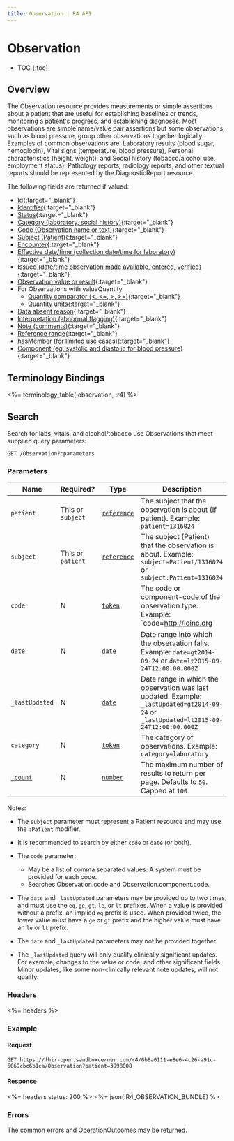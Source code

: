 ```yaml
---
title: Observation | R4 API
---
```


# Observation

* TOC
{:toc}

## Overview
The Observation resource provides measurements or simple assertions about a patient that are useful for establishing baselines or trends, monitoring a patient's progress, and establishing diagnoses. Most observations are simple name/value pair assertions but some observations, such as blood pressure, group other observations together logically. Examples of common observations are: Laboratory results (blood sugar, hemoglobin), Vital signs (temperature, blood pressure), Personal characteristics (height, weight), and Social history (tobacco/alcohol use, employment status). Pathology reports, radiology reports, and other textual reports should be represented by the DiagnosticReport resource.

The following fields are returned if valued:

* [Id](http://hl7.org/fhir/R4/resource-definitions.html#Resource.id){:target="_blank"}
* [Identifier](http://hl7.org/fhir/R4/observation-definitions.html#Observation.identifier){:target="_blank"}
* [Status](http://hl7.org/fhir/R4/observation-definitions.html#Observation.status){:target="_blank"}
* [Category (laboratory, social history)](http://hl7.org/fhir/R4/observation-definitions.html#Observation.category){:target="_blank"}
* [Code (Observation name or text)](http://hl7.org/fhir/R4/observation-definitions.html#Observation.code){:target="_blank"}
* [Subject (Patient)](http://hl7.org/fhir/R4/observation-definitions.html#Observation.subject){:target="_blank"}
* [Encounter](http://hl7.org/fhir/R4/observation-definitions.html#Observation.encounter){:target="_blank"}
* [Effective date/time (collection date/time for laboratory)](http://hl7.org/fhir/R4/observation-definitions.html#Observation.effective_x_){:target="_blank"}
* [Issued (date/time observation made available, entered, verified)](http://hl7.org/fhir/R4/observation-definitions.html#Observation.issued){:target="_blank"}
* [Observation value or result](http://hl7.org/fhir/R4/observation-definitions.html#Observation.value_x_){:target="_blank"}
* For Observations with valueQuantity
    * [Quantity comparator (<, <=, >, >=)](http://hl7.org/fhir/R4/datatypes-definitions.html#Quantity.comparator){:target="_blank"}
    * [Quantity units](http://hl7.org/fhir/R4/datatypes-definitions.html#Quantity.unit){:target="_blank"}
* [Data absent reason](http://hl7.org/fhir/R4/observation-definitions.html#Observation.dataAbsentReason){:target="_blank"}
* [Interpretation (abnormal flagging)](http://hl7.org/fhir/R4/observation-definitions.html#Observation.interpretation){:target="_blank"}
* [Note (comments)](http://hl7.org/fhir/R4/observation-definitions.html#Observation.note){:target="_blank"}
* [Reference range](http://hl7.org/fhir/R4/observation-definitions.html#Observation.referenceRange){:target="_blank"}
* [hasMember (for limited use cases)](http://hl7.org/fhir/R4/observation-definitions.html#Observation.hasMember){:target="_blank"}
* [Component (eg: systolic and diastolic for blood pressure)](http://hl7.org/fhir/R4/observation-definitions.html#Observation.component){:target="_blank"}

## Terminology Bindings
<%= terminology_table(:observation, :r4) %>

## Search

Search for labs, vitals, and alcohol/tobacco use Observations that meet supplied query parameters:

    GET /Observation?:parameters

### Parameters

 Name             | Required?         | Type          | Description
------------------|-------------------|---------------|-----------------------------------------------------------------------------------------------------------------------------------------
 `patient`        | This or `subject` | [`reference`] | The subject that the observation is about (if patient). Example: `patient=1316024`
 `subject`        | This or `patient` | [`reference`] | The subject (Patient) that the observation is about. Example: `subject=Patient/1316024` or `subject:Patient=1316024`
 `code`           | N                 | [`token`]     | The code or component-code of the observation type. Example: `code=http://loinc.org|3094-0,http://loinc.org|3139-3`
 `date`           | N                 | [`date`]      | Date range into which the observation falls. Example: `date=gt2014-09-24` or `date=lt2015-09-24T12:00:00.000Z`
 `_lastUpdated`   | N                 | [`date`]      | Date range in which the observation was last updated. Example: `_lastUpdated=gt2014-09-24` or `_lastUpdated=lt2015-09-24T12:00:00.000Z`
 `category`       | N                 | [`token`]     | The category of observations. Example: `category=laboratory`
 [`_count`]       | N                 | [`number`]    | The maximum number of results to return per page. Defaults to `50`. Capped at `100`.



Notes:

* The `subject` parameter must represent a Patient resource and may use the `:Patient` modifier.

* It is recommended to search by either `code` or `date` (or both).

* The `code` parameter:
  * May be a list of comma separated values. A system must be provided for each code.
  * Searches Observation.code and Observation.component.code.

* The `date` and `_lastUpdated` parameters may be provided up to two times, and must use the `eq`, `ge`, `gt`, `le`, or `lt` prefixes. When a value is provided without a prefix, an implied `eq` prefix is used. When provided twice, the lower value must have a `ge` or `gt` prefix and the higher value must have an `le` or `lt` prefix.

* The `date` and `_lastUpdated` parameters may not be provided together.

* The `_lastUpdated` query will only qualify clinically significant updates. For example, changes to the value or code, and other significant fields. Minor updates, like some non-clinically relevant note updates, will not qualify.

### Headers

 <%= headers %>

### Example

#### Request

    GET https://fhir-open.sandboxcerner.com/r4/0b8a0111-e8e6-4c26-a91c-5069cbc6b1ca/Observation?patient=3998008

#### Response

<%= headers status: 200 %>
<%= json(:R4_OBSERVATION_BUNDLE) %>

### Errors

The common [errors] and [OperationOutcomes] may be returned.

[`reference`]: http://hl7.org/fhir/dstu2/search.html#reference
[`token`]: http://hl7.org/fhir/dstu2/search.html#token
[`date`]: http://hl7.org/fhir/dstu2/search.html#date
[`_count`]: http://hl7.org/fhir/dstu2/search.html#count
[`number`]: http://hl7.org/fhir/dstu2/search.html#number
[errors]: ../../#client-errors
[OperationOutcomes]: ../../#operation-outcomes